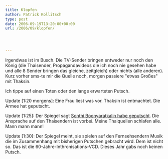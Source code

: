 ```yaml
---
title: Klopfen
author: Patrick Kollitsch
type: post
date: 2006-09-19T13:20:00+00:00
url: /2006/09/klopfen/




---
```

Irgendwas ist im Busch. Die TV-Sender bringen entweder nur noch den König (die Thaisender, Propagandavideos die ich noch nie gesehen habe und alle 8 Sender bringen das gleiche, zeitgleich) oder nichts (alle anderen). Kurz vorher sms-te mir die Quelle noch, morgen passiere "etwas Großes" mit Thaksin. 

Ich tippe auf einen Toten oder den lange erwarteten Putsch. 

Update [1:20 morgens]: Eine Frau liest was vor. Thaksin ist entmachtet. Die Armee hat geputscht.

Update [1:25]: Der Spiegel sagt [Sonthi Boonyaratkalin habe geputscht][1]. Die Ansprache auf den Thaisendern ist vorbei. Meine Thaiquellen schlafen alle. Mann mann mann!

Update [1:30]: Der Spiegel meint, sie spielen auf den Fernsehsendern Musik die im Zusammenhang mit bisherigen Putschen gebracht wird. Dem ist nicht so. Das ist die 60-Jahre-Inthronisations-<span class="caps">VCD</span>. Dieses Jahr gabs noch keinen Putsch.

 [1]: http://www.spiegel.de/politik/ausland/0,1518,437962,00.html
